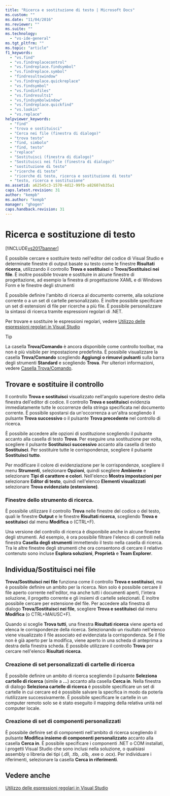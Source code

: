 ```yaml
---
title: "Ricerca e sostituzione di testo | Microsoft Docs"
ms.custom: ""
ms.date: "11/04/2016"
ms.reviewer: ""
ms.suite: ""
ms.technology: 
  - "vs-ide-general"
ms.tgt_pltfrm: ""
ms.topic: "article"
f1_keywords: 
  - "vs.find"
  - "vs.findreplacecontrol"
  - "vs.findreplace.findsymbol"
  - "vs.findreplace.symbol"
  - "findresultswindow"
  - "vs.findreplace.quickreplace"
  - "vs.findsymbol"
  - "vs.findinfiles"
  - "vs.findresults1"
  - "vs,findsymbolwindow"
  - "vs.findreplace.quickfind"
  - "vs.lookin"
  - "vs.replace"
helpviewer_keywords: 
  - "find"
  - "trova e sostituisci"
  - "Cerca nei file (finestra di dialogo)"
  - "trova testo"
  - "find, simbolo"
  - "find, testo"
  - "replace"
  - "Sostituisci (finestra di dialogo)"
  - "Sostituisci nei file (finestra di dialogo)"
  - "sostituzione di testo"
  - "ricerche di testo"
  - "ricerche di testo, ricerca e sostituzione di testo"
  - "testo, ricerca e sostituzione"
ms.assetid: a62545c3-1570-4d12-99fb-a82607eb35a1
caps.latest.revision: 31
author: "kempb"
ms.author: "kempb"
manager: "ghogen"
caps.handback.revision: 31
---
```

# Ricerca e sostituzione di testo
[!INCLUDE[vs2017banner](../code-quality/includes/vs2017banner.md)]

È possibile cercare e sostituire testo nell'editor del codice di Visual Studio e determinate finestre di output basate su testo come le finestre **Risultati ricerca**, utilizzando il controllo **Trova e sostituisci** o **Trova\/Sostituisci nei file**.  È inoltre possibile trovare e sostituire in alcune finestre di progettazione, ad esempio la finestra di progettazione XAML e di Windows Form e le finestre degli strumenti  
  
 È possibile definire l'ambito di ricerca al documento corrente, alla soluzione corrente o a un set di cartelle personalizzato.  È inoltre possibile specificare un set di estensioni di file per ricerche a più file.  È possibile personalizzare la sintassi di ricerca tramite espressioni regolari di .NET.  
  
 Per trovare e sostituire le espressioni regolari, vedere [Utilizzo delle espressioni regolari in Visual Studio](../ide/using-regular-expressions-in-visual-studio.md)  
  
> [!TIP]
>  La casella **Trova\/Comando** è ancora disponibile come controllo toolbar, ma non è più visibile per impostazione predefinita.  È possibile visualizzare la casella **Trova\/Comando** scegliendo **Aggiungi o rimuovi pulsanti** sulla barra degli strumenti **Standard** e scegliendo **Trova**.  Per ulteriori informazioni, vedere [Casella Trova\/Comando](../ide/find-command-box.md).  
  
## Trovare e sostituire il controllo  
 Il controllo **Trova e sostituisci** visualizzato nell'angolo superiore destro della finestra dell'editor di codice.  Il controllo **Trova e sostituisci** evidenzia immediatamente tutte le occorrenze della stringa specificata nel documento corrente.  È possibile spostarsi da un'occorrenza a un'altra scegliendo il pulsante **Trova successivo** o il pulsante **Trova precedente** nel controllo di ricerca.  
  
 È possibile accedere alle opzioni di sostituzione scegliendo il pulsante accanto alla casella di testo **Trova**.  Per eseguire una sostituzione per volta, scegliere il pulsante **Sostituisci successivo** accanto alla casella di testo **Sostituisci**.  Per sostituire tutte le corrispondenze, scegliere il pulsante **Sostituisci tutto**.  
  
 Per modificare il colore di evidenziazione per le corrispondenze, scegliere il menu **Strumenti**, selezionare **Opzioni**, quindi scegliere **Ambiente** e selezionare **Tipi di carattere e colori**.  Nell'elenco **Mostra impostazioni per** selezionare **Editor di testo**, quindi nell'elenco **Elementi visualizzati** selezionare **Trova evidenziato \(estensione\)**.  
  
### Finestre dello strumento di ricerca.  
 È possibile utilizzare il controllo **Trova** nelle finestre del codice o del testo, quali le finestre **Output** e le finestre **Risultati ricerca**, scegliendo **Trova e sostituisci** dal menu **Modifica** o \(CTRL\+F\).  
  
 Una versione del controllo di ricerca è disponibile anche in alcune finestre degli strumenti.  Ad esempio, è ora possibile filtrare l'elenco di controlli nella finestra **Casella degli strumenti** immettendo il testo nella casella di ricerca.  Tra le altre finestre degli strumenti che ora consentono di cercare il relativo contenuto sono incluse **Esplora soluzioni**, **Proprietà** e **Team Explorer**.  
  
## Individua\/Sostituisci nei file  
 **Trova\/Sostituisci nei file** funziona come il controllo **Trova e sostituisci**, ma è possibile definire un ambito per la ricerca.  Non solo è possibile cercare il file aperto corrente nell'editor, ma anche tutti i documenti aperti, l'intera soluzione, il progetto corrente e gli insiemi di cartelle selezionati.  È inoltre possibile cercare per estensione del file.  Per accedere alla finestra di dialogo **Trova\/Sostituisci nei file**, scegliere **Trova e sostituisci** dal menu **Modifica** \(o CTRL\+MAIUSC\+F\).  
  
 Quando si sceglie **Trova tutti**, una finestra **Risultati ricerca** viene aperta ed elenca le corrispondenze della ricerca.  Selezionando un risultato nell'elenco viene visualizzato il file associato ed evidenziata la corrispondenza.  Se il file non è già aperto per la modifica, viene aperto in una scheda di anteprima a destra della finestra scheda.  È possibile utilizzare il controllo **Trova** per cercare nell'elenco **Risultati ricerca**.  
  
### Creazione di set personalizzati di cartelle di ricerca  
 È possibile definire un ambito di ricerca scegliendo il pulsante **Seleziona cartelle di ricerca** \(simile a **…**\) accanto alla casella **Cerca in**.  Nella finestra di dialogo **Seleziona cartelle di ricerca** è possibile specificare un set di cartelle in cui cercare ed è possibile salvare la specifica in modo da poterla riutilizzare successivamente.  È possibile specificare le cartelle in un computer remoto solo se è stato eseguito il mapping della relativa unità nel computer locale.  
  
### Creazione di set di componenti personalizzati  
 È possibile definire set di componenti nell'ambito di ricerca scegliendo il pulsante **Modifica insieme di componenti personalizzato** accanto alla casella **Cerca in**.  È possibile specificare i componenti .NET o COM installati, i progetti Visual Studio che sono inclusi nella soluzione, o qualsiasi assembly o libreria dei tipi \(.dll, .tlb, .olb, .exe o .ocx\).  Per individuare i riferimenti, selezionare la casella **Cerca in riferimenti**.  
  
## Vedere anche  
 [Utilizzo delle espressioni regolari in Visual Studio](../ide/using-regular-expressions-in-visual-studio.md)